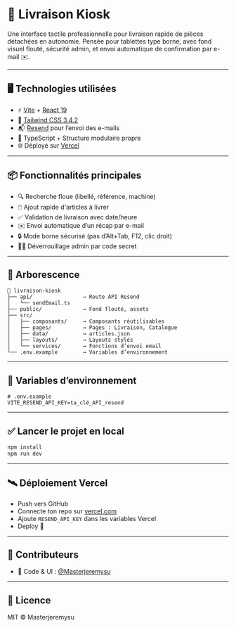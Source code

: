 # 🚀 Livraison Kiosk

Une interface tactile professionnelle pour livraison rapide de pièces détachées en autonomie.
Pensée pour tablettes type borne, avec fond visuel flouté, sécurité admin, et envoi automatique de confirmation par e-mail ✉️.

---

## 🖥️ Technologies utilisées

- ⚡️ [Vite](https://vitejs.dev/) + [React 19](https://react.dev/)
- 🎨 [Tailwind CSS 3.4.2](https://tailwindcss.com/)
- 📬 [Resend](https://resend.com/) pour l’envoi des e-mails
- 📁 TypeScript + Structure modulaire propre
- 🌐 Déployé sur [Vercel](https://vercel.com/)

---

## 📦 Fonctionnalités principales

- 🔍 Recherche floue (libellé, référence, machine)
- 🖱️ Ajout rapide d'articles à livrer
- ✅ Validation de livraison avec date/heure
- ✉️ Envoi automatique d’un récap par e-mail
- 🔒 Mode borne sécurisé (pas d’Alt+Tab, F12, clic droit)
- 🧑‍🔧 Déverrouillage admin par code secret

---

## 📁 Arborescence

```
📁 livraison-kiosk
├── api/                → Route API Resend
│   └── sendEmail.ts
├── public/             → Fond flouté, assets
├── src/
│   ├── composants/     → Composants réutilisables
│   ├── pages/          → Pages : Livraison, Catalogue
│   ├── data/           → articles.json
│   ├── layouts/        → Layouts stylés
│   └── services/       → Fonctions d’envoi email
└── .env.example        → Variables d’environnement
```

---

## 🔐 Variables d’environnement

```
# .env.example
VITE_RESEND_API_KEY=ta_clé_API_resend
```

---

## ✅ Lancer le projet en local

```bash
npm install
npm run dev
```

---

## 🛰️ Déploiement Vercel

- Push vers GitHub
- Connecte ton repo sur [vercel.com](https://vercel.com/)
- Ajoute `RESEND_API_KEY` dans les variables Vercel
- Deploy 🎉

---

## 🤝 Contributeurs

- 🧠 Code & UI : [@Masterjeremysu](https://github.com/Masterjeremysu)

---

## 📄 Licence

MIT © Masterjeremysu
